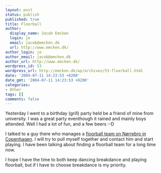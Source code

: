 ```yaml
---
layout: post
status: publish
published: true
title: Floorball
author:
  display_name: Jacob Emcken
  login: je
  email: jacob@emcken.dk
  url: http://www.emcken.dk/
author_login: je
author_email: jacob@emcken.dk
author_url: http://www.emcken.dk/
wordpress_id: 53
wordpress_url: http://emcken.dk/wp/archives/53-floorball.html
date: '2004-07-11 14:23:53 +0200'
date_gmt: '2004-07-11 14:23:53 +0200'
categories:
- Other
tags: []
comments: false
---
```

Yesterday I went to a birthday (grill) party held be a friend of mine from university. I was a great party eventhough it rained and mainly boys attended. Well I had a lot of fun, and a few beers :-D

I talked to a guy there who manages a <a href="http://www.hawks.rif2002.dk/hawks/">floorball team on N&oslash;rrebro in Copenhagen</a>. I will try to pull myself together and contact him and start playing. I have been talking about finding a floorball team for a long time now.

I hope I have the time to both keep dancing breakdance and playing floorball, but if I have to choose breakdance is my priority.


